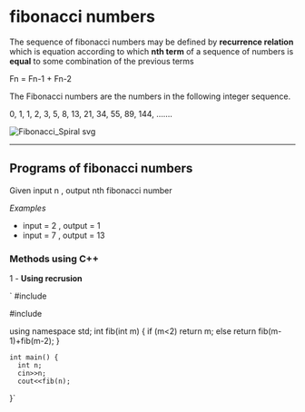 # fibonacci numbers

The sequence of fibonacci numbers may be defined by **recurrence relation** which is equation according to which **nth term** of a sequence of numbers is **equal** to some combination of the previous terms 

Fn = Fn-1 + Fn-2

The Fibonacci numbers are the numbers in the following integer sequence.

0, 1, 1, 2, 3, 5, 8, 13, 21, 34, 55, 89, 144, …….

![Fibonacci_Spiral svg](https://user-images.githubusercontent.com/115074648/194080268-fbf00d7a-6b9e-47cd-8ba1-680a6d5f2f5f.png)

---

## Programs of fibonacci numbers
Given input n , output nth fibonacci number

*Examples*
- input = 2 , output = 1
- input = 7 , output = 13

### Methods using C++

1 - **Using recrusion**

` #include <iostream>

  #include<cmath>
 
  using namespace std;
   int fib(int m)
   {
     if (m<2)
         return m;
     else
         return fib(m-1)+fib(m-2);
    }
 
    int main() {
      int n;
      cin>>n;
      cout<<fib(n);
 }`


 
 
 

